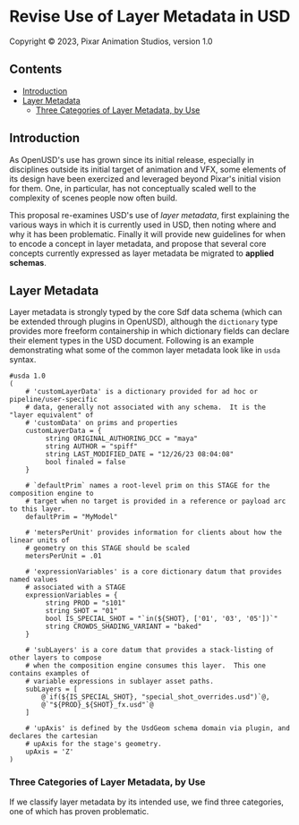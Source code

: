 # Revise Use of Layer Metadata in USD

Copyright &copy; 2023, Pixar Animation Studios,  version 1.0

## Contents
  - [Introduction](#introduction)
  - [Layer Metadata](#layer-metadata)
    - [Three Categories of Layer Metadata, by Use](#three-categories-of-layer-metadata-by-use)

## Introduction

As OpenUSD's use has grown since its initial release, especially in disciplines 
outside its initial target of animation and VFX, some elements of its design have
been exercized and leveraged beyond Pixar's initial vision for them.  One, in 
particular, has not conceptually scaled well to the complexity of scenes people now
often build.

This proposal re-examines USD's use of *layer metadata*, first explaining the various
ways in which it is currently used in USD, then noting where and why it has been 
problematic.  Finally it will provide new guidelines for when to encode a concept in 
layer metadata, and propose that several core concepts currently expressed as layer
metadata be migrated to **applied schemas**.

## Layer Metadata

Layer metadata is strongly typed by the core Sdf data schema (which can be extended
through plugins in OpenUSD), although the `dictionary` type provides more freeform 
containership in which dictionary fields can declare their element types in the USD 
document.  Following is an example demonstrating what some of the common layer metadata
look like in `usda` syntax.

```
#usda 1.0
(
    # 'customLayerData' is a dictionary provided for ad hoc or pipeline/user-specific
    # data, generally not associated with any schema.  It is the "layer equivalent" of
    # 'customData' on prims and properties
    customLayerData = {
         string ORIGINAL_AUTHORING_DCC = "maya"
         string AUTHOR = "spiff"
         string LAST_MODIFIED_DATE = "12/26/23 08:04:08"
         bool finaled = false
    }

    # `defaultPrim` names a root-level prim on this STAGE for the composition engine to
    # target when no target is provided in a reference or payload arc to this layer.
    defaultPrim = "MyModel"

    # 'metersPerUnit' provides information for clients about how the linear units of
    # geometry on this STAGE should be scaled
    metersPerUnit = .01

    # 'expressionVariables' is a core dictionary datum that provides named values
    # associated with a STAGE
    expressionVariables = {
         string PROD = "s101"
         string SHOT = "01"
         bool IS_SPECIAL_SHOT = "`in(${SHOT}, ['01', '03', '05'])`"
         string CROWDS_SHADING_VARIANT = "baked"
    }
 
    # 'subLayers' is a core datum that provides a stack-listing of other layers to compose
    # when the composition engine consumes this layer.  This one contains examples of
    # variable expressions in sublayer asset paths.
    subLayers = [
        @`if(${IS_SPECIAL_SHOT}, "special_shot_overrides.usd")`@,
        @`"${PROD}_${SHOT}_fx.usd"`@
    ]

    # 'upAxis' is defined by the UsdGeom schema domain via plugin, and declares the cartesian
    # upAxis for the stage's geometry.
    upAxis = 'Z'
)
```

### Three Categories of Layer Metadata, by Use
If we classify layer metadata by its intended use, we find three categories, one of which has proven problematic.

#### 
